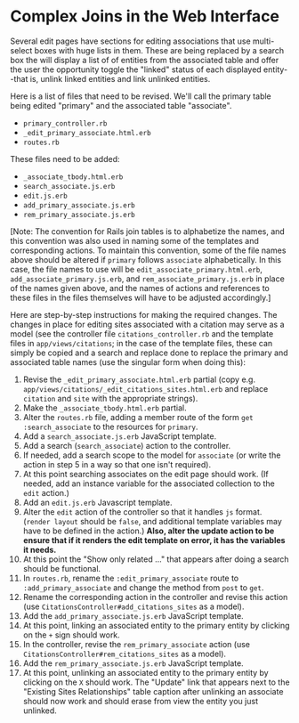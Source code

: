 # Complex Joins in the Web Interface

Several edit pages have sections for editing associations that use multi-select boxes with huge lists in them.  These are being replaced by a search box the will display a list of of entities from the associated table and offer the user the opportunity toggle the "linked" status of each displayed entity--that is, unlink linked entities and link unlinked entities.

Here is a list of files that need to be revised.  We'll call the primary table being edited "primary" and the associated table "associate".

* `primary_controller.rb`
* `_edit_primary_associate.html.erb`
* `routes.rb`

These files need to be added:

* `_associate_tbody.html.erb`
* `search_associate.js.erb`
* `edit.js.erb`
* `add_primary_associate.js.erb`
* `rem_primary_associate.js.erb`

[Note: The convention for Rails join tables is to alphabetize the names, and this convention was also used in naming some of the templates and corresponding actions.  To maintain this convention, some of the file names above should be altered if `primary` follows `associate` alphabetically.  In this case, the file names to use will be `edit_associate_primary.html.erb`, `add_associate_primary.js.erb`, and `rem_associate_primary.js.erb` in place of the names given above, and the names of actions and references to these files in the files themselves will have to be adjusted accordingly.]

Here are step-by-step instructions for making the required changes.  The changes in place for editing sites associated with a citation may serve as a model (see the controller file `citations_controller.rb` and the template files in `app/views/citations`; in the case of the template files, these can simply be copied and a search and replace done to replace the primary and associated table names (use the singular form when doing this):

1. Revise the `_edit_primary_associate.html.erb` partial (copy e.g. `app/views/citations/_edit_citations_sites.html.erb` and replace `citation` and `site` with the appropriate strings).
2. Make the `_associate_tbody.html.erb` partial.
3. Alter the `routes.rb` file, adding a member route of the form `get :search_associate` to the resources for `primary`.
4. Add a `search_associate.js.erb` JavaScript template.
5. Add a search (`search_associate`) action to the controller.
6. If needed, add a search scope to the model for `associate` (or write the action in step 5 in a way so that one isn't required).
7. At this point searching associates on the edit page should work. (If needed, add an instance variable for the associated collection to the `edit` action.)
8. Add an `edit.js.erb` Javascript template.
9. Alter the `edit` action of the controller so that it handles `js` format.  (`render layout` should be `false`, and additional template variables may have to be defined in the action.)  **Also, alter the update action to be ensure that if it renders the edit template on error, it has the variables it needs.**
10. At this point the "Show only related ..." that appears after doing a search should be functional.
11. In `routes.rb`, rename the `:edit_primary_associate` route to `:add_primary_associate` and change the method from `post` to `get`.
12. Rename the corresponding action in the controller and revise this action (use `CitationsController#add_citations_sites` as a model).
13. Add the `add_primary_associate.js.erb` JavaScript template.
14. At this point, linking an associated entity to the primary entity by clicking on the `+` sign should work.
15. In the controller, revise the `rem_primary_associate` action (use `CitationsController#rem_citations_sites` as a model).
16. Add the `rem_primary_associate.js.erb` JavaScript template.
17. At this point, unlinking an associated entity to the primary entity by clicking on the `X` should work.  The "Update" link that appears next to the "Existing Sites Relationships" table caption after unlinking an associate should now work and should erase from view the entity you just unlinked.

